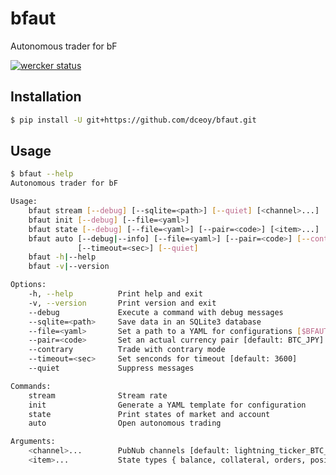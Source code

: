 bfaut
=====

Autonomous trader for bF

[![wercker status](https://app.wercker.com/status/024c56acaeb561b9b37f93f0fe284c56/s/master "wercker status")](https://app.wercker.com/project/byKey/024c56acaeb561b9b37f93f0fe284c56)

Installation
------------

```sh
$ pip install -U git+https://github.com/dceoy/bfaut.git
```

Usage
-----

```sh
$ bfaut --help
Autonomous trader for bF

Usage:
    bfaut stream [--debug] [--sqlite=<path>] [--quiet] [<channel>...]
    bfaut init [--debug] [--file=<yaml>]
    bfaut state [--debug] [--file=<yaml>] [--pair=<code>] [<item>...]
    bfaut auto [--debug|--info] [--file=<yaml>] [--pair=<code>] [--contrary]
               [--timeout=<sec>] [--quiet]
    bfaut -h|--help
    bfaut -v|--version

Options:
    -h, --help          Print help and exit
    -v, --version       Print version and exit
    --debug             Execute a command with debug messages
    --sqlite=<path>     Save data in an SQLite3 database
    --file=<yaml>       Set a path to a YAML for configurations [$BFAUT_YML]
    --pair=<code>       Set an actual currency pair [default: BTC_JPY]
    --contrary          Trade with contrary mode
    --timeout=<sec>     Set senconds for timeout [default: 3600]
    --quiet             Suppress messages

Commands:
    stream              Stream rate
    init                Generate a YAML template for configuration
    state               Print states of market and account
    auto                Open autonomous trading

Arguments:
    <channel>...        PubNub channels [default: lightning_ticker_BTC_JPY]
    <item>...           State types { balance, collateral, orders, positions }
```
